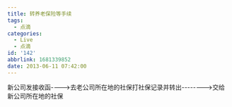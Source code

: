 ```yaml
---
title: 转养老保险等手续
tags:
  - 点滴
categories:
  - Live
  - 点滴
id: '142'
abbrlink: 1681339852
date: 2013-06-11 07:42:00
---
```


新公司发接收函---->去老公司所在地的社保打社保记录并转出-------->交给新公司所在地的社保